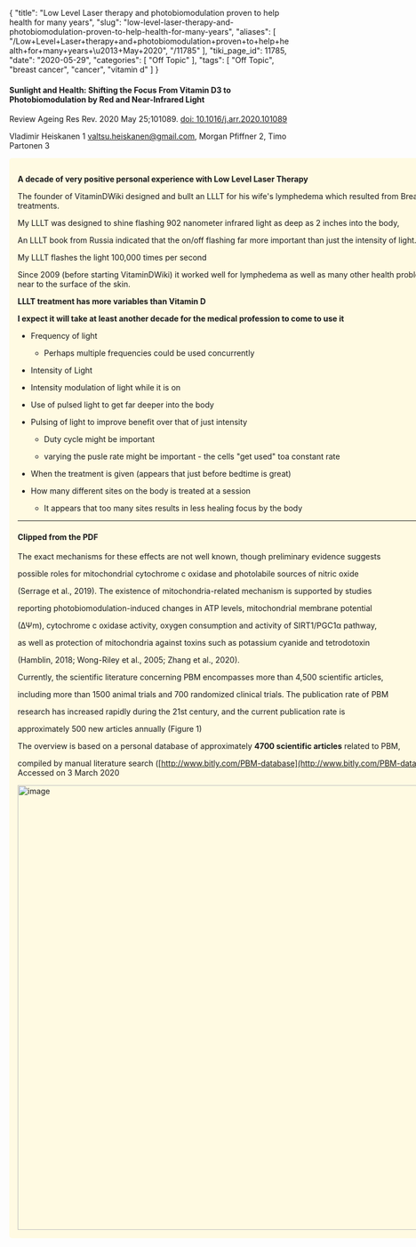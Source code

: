 {
    "title": "Low Level Laser therapy and photobiomodulation proven to help health for many years",
    "slug": "low-level-laser-therapy-and-photobiomodulation-proven-to-help-health-for-many-years",
    "aliases": [
        "/Low+Level+Laser+therapy+and+photobiomodulation+proven+to+help+health+for+many+years+\u2013+May+2020",
        "/11785"
    ],
    "tiki_page_id": 11785,
    "date": "2020-05-29",
    "categories": [
        "Off Topic"
    ],
    "tags": [
        "Off Topic",
        "breast cancer",
        "cancer",
        "vitamin d"
    ]
}


#### Sunlight and Health: Shifting the Focus From Vitamin D3 to Photobiomodulation by Red and Near-Infrared Light

Review Ageing Res Rev. 2020 May 25;101089. [doi: 10.1016/j.arr.2020.101089](https://doi.org/10.1016/j.arr.2020.101089)

Vladimir Heiskanen 1 valtsu.heiskanen@gmail.com, Morgan Pfiffner 2, Timo Partonen 3

<div class="border" style="background-color:#FFFAE2;padding:15px;margin:10px 0;border-radius:5px;width:800px">

 **A decade of very positive personal experience with Low Level Laser Therapy** 

The founder of VitaminDWiki designed and bullt an LLLT for his wife's lymphedema which resulted from Breast Cancer treatments.

My LLLT was designed to shine flashing 902 nanometer infrared light as deep as 2 inches into the body,

An LLLT book from Russia indicated that the on/off flashing far more important than just the intensity of light.

My LLLT flashes the light 100,000 times per second

Since 2009 (before starting VitaminDWiki) it worked well for lymphedema as well as many other health problems that are near to the surface of the skin.

 **LLLT treatment has more variables than Vitamin D** 

 **I expect it will take at least another decade for the medical profession to come to use it** 

* Frequency of light

   * Perhaps multiple frequencies could be used concurrently

* Intensity of Light

* Intensity modulation of light while it is on

* Use of pulsed light to get far deeper into the body

* Pulsing of light to improve benefit over that of just intensity 

   * Duty cycle might be important

   * varying the pusle rate might be important - the cells "get used" toa constant rate 

* When the treatment is given (appears that just before bedtime is great)

* How many different sites on the body is treated at a session 

   * It appears that too many sites results in less healing focus by the body

---

#### Clipped from the PDF

The exact mechanisms for these effects are not well known, though preliminary evidence suggests

possible roles for mitochondrial cytochrome c oxidase and photolabile sources of nitric oxide

(Serrage et al., 2019). The existence of mitochondria-related mechanism is supported by studies

reporting photobiomodulation-induced changes in ATP levels, mitochondrial membrane potential

(ΔΨm), cytochrome c oxidase activity, oxygen consumption and activity of SIRT1/PGC1α pathway,

as well as protection of mitochondria against toxins such as potassium cyanide and tetrodotoxin

(Hamblin, 2018; Wong-Riley et al., 2005; Zhang et al., 2020).

Currently, the scientific literature concerning PBM encompasses more than 4,500 scientific articles,

including more than 1500 animal trials and 700 randomized clinical trials. The publication rate of PBM

research has increased rapidly during the 21st century, and the current publication rate is

approximately 500 new articles annually (Figure 1)

The overview is based on a personal database of approximately  **4700 scientific articles**  related to PBM,

compiled by manual literature search ([http://www.bitly.com/PBM-database](http://www.bitly.com/PBM-database); Accessed on 3 March 2020

<img src="https://d1bk1kqxc0sym.cloudfront.net/attachments/jpeg/lllt-studies.jpg" alt="image" width="800">